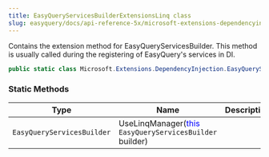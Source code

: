 ```yaml
---
title: EasyQueryServicesBuilderExtensionsLinq class
slug: easyquery/docs/api-reference-5x/microsoft-extensions-dependencyinjection-namespace/easyqueryservicesbuilderextensionslinq-class
---
```



Contains the extension method for EasyQueryServicesBuilder.  This method is usually called during the registering of EasyQuery's services in DI.
```csharp
public static class Microsoft.Extensions.DependencyInjection.EasyQueryServicesBuilderExtensionsLinq

```

### Static Methods

| Type | Name | Description | 
| --- | --- | --- | 
| `EasyQueryServicesBuilder` | UseLinqManager(<span style='color: blue'>this</span> `EasyQueryServicesBuilder` builder) |  |